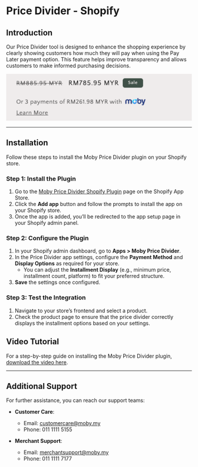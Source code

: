 # Price Divider - Shopify

## Introduction

Our Price Divider tool is designed to enhance the shopping experience by clearly showing customers how much they will pay when using the Pay Later payment option. This feature helps improve transparency and allows customers to make informed purchasing decisions.

![Price Divider Preview](https://github.com/MobyPayTech/moby-plugins/blob/2695589df08f31bc8ae582a0f1d51a38c2d06e95/shopify/price-divider/price-divider.png)

---

## Installation

Follow these steps to install the Moby Price Divider plugin on your Shopify store.

### Step 1: Install the Plugin

1. Go to the [Moby Price Divider Shopify Plugin](https://apps.shopify.com/moby-price-divider) page on the Shopify App Store.
2. Click the **Add app** button and follow the prompts to install the app on your Shopify store.
3. Once the app is added, you’ll be redirected to the app setup page in your Shopify admin panel.

### Step 2: Configure the Plugin

1. In your Shopify admin dashboard, go to **Apps > Moby Price Divider**.
2. In the Price Divider app settings, configure the **Payment Method** and **Display Options** as required for your store.
   - You can adjust the **Installment Display** (e.g., minimum price, installment count, platform) to fit your preferred structure.
3. **Save** the settings once configured.

### Step 3: Test the Integration

1. Navigate to your store’s frontend and select a product.
2. Check the product page to ensure that the price divider correctly displays the installment options based on your settings.

## Video Tutorial

For a step-by-step guide on installing the Moby Price Divider plugin, [download the video here](https://raw.githubusercontent.com/MobyPayTech/moby-plugins/main/shopify/price-divider/installation-guide.mp4).


---

## Additional Support

For further assistance, you can reach our support teams:

- **Customer Care**:  
  - Email: [customercare@moby.my](mailto:customercare@moby.my)  
  - Phone: 011 1111 5155

- **Merchant Support**:  
  - Email: [merchantsupport@moby.my](mailto:merchantsupport@moby.my)  
  - Phone: 011 1111 7177
